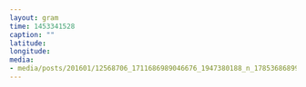 ```yaml
---
layout: gram
time: 1453341528
caption: ""
latitude: 
longitude: 
media:
- media/posts/201601/12568706_1711686989046676_1947380188_n_17853686899012665.jpg
---
```

